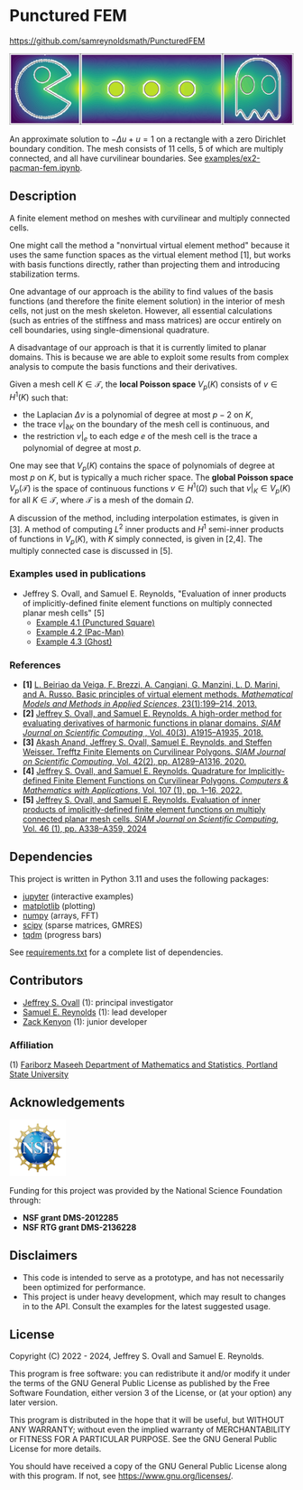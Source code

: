 # Punctured FEM

https://github.com/samreynoldsmath/PuncturedFEM

<img src="./doc/logo/pacman.svg">

An approximate solution to $-\Delta u + u = 1$ on a rectangle with a zero Dirichlet boundary condition.
The mesh consists of 11 cells, 5 of which are multiply connected, and all have curvilinear boundaries.
See [examples/ex2-pacman-fem.ipynb](examples/ex2-pacman-fem.ipynb).

## Description
A finite element method on meshes with curvilinear and multiply connected cells.

One might call the method a "nonvirtual virtual element method" because it uses the same function spaces as the virtual element method [1], but works with basis functions directly, rather than projecting them and introducing stabilization terms.

One advantage of our approach is the ability to find values of the basis functions (and therefore the finite element solution) in the interior of mesh cells, not just on the mesh skeleton.
However, all essential calculations (such as entries of the stiffness and mass matrices) are occur entirely on cell boundaries, using single-dimensional quadrature.

A disadvantage of our approach is that it is currently limited to planar domains. This is because we are able to exploit some results from complex analysis to compute the basis functions and their derivatives.

Given a mesh cell $K \in \mathcal{T}$, the **local Poisson space** $V_p(K)$ consists of $v \in H^1(K)$ such that:

- the Laplacian $\Delta v$ is a polynomial of degree at most $p-2$ on $K$,
- the trace $v|_{\partial K}$ on the boundary of the mesh cell is continuous, and
- the restriction $v|_{e}$ to each edge $e$ of the mesh cell is the trace a polynomial of degree at most $p$.

One may see that $V_p(K)$ contains the space of polynomials of degree at most $p$ on $K$, but is typically a much richer space.
The **global Poisson space** $V_p(\mathcal{T})$ is the space of continuous functions $v \in H^1(\Omega)$ such that $v|_K \in V_p(K)$ for all $K \in \mathcal{T}$, where $\mathcal{T}$ is a mesh of the domain $\Omega$.

A discussion of the method, including interpolation estimates, is given in [3].
A method of computing $L^2$ inner products and $H^1$ semi-inner products of functions in $V_p(K)$, with $K$ simply connected, is given in [2,4].
The multiply connected case is discussed in [5].

### Examples used in publications
- Jeffrey S. Ovall, and Samuel E. Reynolds, "Evaluation of inner products of implicitly-defined finite element functions on multiply connected planar mesh cells" [5]
  - [Example 4.1 (Punctured Square)](examples/ex1a-square-hole.ipynb)
  - [Example 4.2 (Pac-Man)](examples/ex1b-pacman.ipynb)
  - [Example 4.3 (Ghost)](examples/ex1c-ghost.ipynb)

### References
- **[1]** [L. Beiriao da Veiga, F. Brezzi, A. Cangiani, G. Manzini, L. D. Marini, and A. Russo. Basic principles of virtual element methods. *Mathematical Models and Methods in Applied Sciences*, 23(1):199–214, 2013.](http://dx.doi.org/10.1142/S0218202512500492)
- **[2]** [Jeffrey S. Ovall, and Samuel E. Reynolds. A high-order method for evaluating derivatives of harmonic functions in planar domains. *SIAM Journal on Scientific Computing* , Vol. 40(3), A1915–A1935, 2018.](https://doi.org/10.1137/17M1141825)
- **[3]** [Akash Anand, Jeffrey S. Ovall, Samuel E. Reynolds, and Steffen Weisser. Trefftz Finite Elements on Curvilinear Polygons. *SIAM Journal on Scientific Computing*, Vol. 42(2), pp. A1289–A1316, 2020.](https://doi.org/10.1137/19M1294046)
- **[4]** [Jeffrey S. Ovall, and Samuel E. Reynolds. Quadrature for Implicitly-defined Finite Element Functions on Curvilinear Polygons. *Computers & Mathematics with Applications*, Vol. 107 (1), pp. 1–16, 2022.](https://doi.org/10.1016/j.camwa.2021.12.003)
- **[5]** [Jeffrey S. Ovall, and Samuel E. Reynolds. Evaluation of inner products of implicitly-defined finite element functions on multiply connected planar mesh cells. *SIAM Journal on Scientific Computing*, Vol. 46 (1), pp. A338–A359, 2024](https://doi.org/10.1137/23M1569332)

## Dependencies
This project is written in Python 3.11 and uses the following packages:
- [jupyter](https://jupyter.org/)
(interactive examples)
- [matplotlib](https://matplotlib.org/)
(plotting)
- [numpy](https://numpy.org/)
(arrays, FFT)
- [scipy](https://www.scipy.org/)
(sparse matrices, GMRES)
- [tqdm](https://tqdm.github.io/)
(progress bars)

See [requirements.txt](requirements.txt) for a complete list of dependencies.

## Contributors
- [Jeffrey S. Ovall](https://sites.google.com/pdx.edu/jeffovall) (1):
principal investigator
- [Samuel E. Reynolds](https://sites.google.com/view/samreynolds) (1):
lead developer
- [Zack Kenyon](https://github.com/zackkenyon) (1):
junior developer

### Affiliation
(1) [Fariborz Maseeh Department of Mathematics and Statistics, Portland State University](https://www.pdx.edu/math/)

## Acknowledgements
<img src="./doc/logo/NSF_Official_logo.svg" width="100">

Funding for this project was provided by the National Science Foundation through:
- **NSF grant DMS-2012285**
- **NSF RTG grant DMS-2136228**

## Disclaimers
- This code is intended to serve as a prototype, and has not necessarily been optimized for performance.
- This project is under heavy development, which may result to changes in to the API. Consult the examples for the latest suggested usage.

## License
Copyright (C) 2022 - 2024, Jeffrey S. Ovall and Samuel E. Reynolds.

This program is free software: you can redistribute it and/or modify it
under the terms of the GNU General Public License as published by the Free
Software Foundation, either version 3 of the License, or (at your option)
any later version.

This program is distributed in the hope that it will be useful, but WITHOUT
ANY WARRANTY; without even the implied warranty of MERCHANTABILITY or
FITNESS FOR A PARTICULAR PURPOSE.  See the GNU General Public License for
more details.

You should have received a copy of the GNU General Public License along with
this program.  If not, see <https://www.gnu.org/licenses/>.
